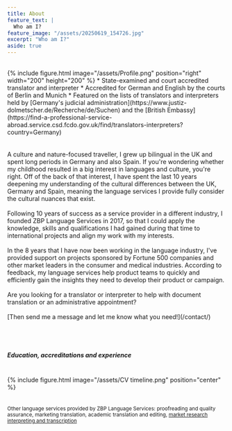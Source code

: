```yaml
---
title: About
feature_text: |
  Who am I?
feature_image: "/assets/20250619_154726.jpg"
excerpt: "Who am I?"
aside: true
---
```


<br>
{% include figure.html image="/assets/Profile.png" position="right" width="200" height="200" %}
* State-examined and court accredited translator and interpreter
* Accredited for German and English by the courts of Berlin and Munich
* Featured on the lists of translators and interpreters held by [Germany's judicial administration](https://www.justiz-dolmetscher.de/Recherche/de/Suchen) and the [British Embassy](https://find-a-professional-service-abroad.service.csd.fcdo.gov.uk/find/translators-interpreters?country=Germany)
<br><br><br>
A culture and nature-focused traveller, I grew up bilingual in the UK and spent long periods in Germany and also Spain. If you're wondering whether my childhood resulted in a big interest in languages and culture, you're right. Off of the back of that interest, I have spent the last 10 years deepening my understanding of the cultural differences between the UK, Germany and Spain, meaning the language services I provide fully consider the cultural nuances that exist.
<br><br>
Following 10 years of success as a service provider in a different industry, I founded ZBP Language Services in 2017, so that I could apply the knowledge, skills and qualifications I had gained during that time to international projects and align my work with my interests.
<br><br>
In the 8 years that I have now been working in the language industry, I've provided support on projects sponsored by Fortune 500 companies and other market leaders in the consumer and medical industries. According to feedback, my language services help product teams to quickly and efficiently gain the insights they need to develop their product or campaign.
<br><br>
Are you looking for a translator or interpreter to help with document translation or an administrative appointment?
<br><br>[Then send me a message and let me know what you need!](/contact/)<br><br>
<br><br>
<h5>Education, accreditations and experience</h5>
<br>
{% include figure.html image="/assets/CV timeline.png" position="center" %}
<br><br><br>
<small>Other language services provided by ZBP Language Services: proofreading and quality assurance, marketing translation, academic translation and editing,  <a href="https://www.zbp-language-services.com/" target="_blank" title="market research interpreting and transcription">market research interpreting and transcription</a></small>
<br><br><br>